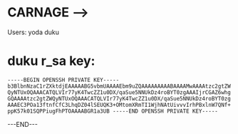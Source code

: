 # CARNAGE -->
Users:
yoda
duku

# duku r_sa key:
``
-----BEGIN OPENSSH PRIVATE KEY-----
b3BlbnNzaC1rZXktdjEAAAAABG5vbmUAAAAEbm9uZQAAAAAAAAABAAAAMwAAAAtzc2gtZW
QyNTUxOQAAACATQLVIr77yK4TwcZZ1u0DX/qaSue5NNUkDz4roBYT0zgAAAIjrCGAZ6whg
GQAAAAtzc2gtZWQyNTUxOQAAACATQLVIr77yK4TwcZZ1u0DX/qaSue5NNUkDz4roBYT0zg
AAAEC3POa13ftnfCfC3LhqDZ04lSEUQK3+OMtomXRmTI1WjhNAtUivvvIrhPBxlnW7QNf+
ppK57k01SQPPiugFhPTOAAAABGR1a3UB
-----END OPENSSH PRIVATE KEY-----
``

---END---
